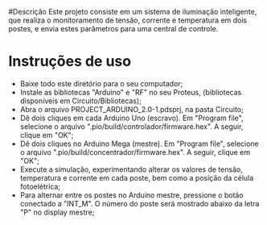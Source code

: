 #Descrição
Este projeto consiste em um sistema de iluminação inteligente, que realiza o monitoramento de tensão, corrente e temperatura em dois postes, e envia estes parâmetros para uma central de controle.

# Instruções de uso
* Baixe todo este diretório para o seu computador;
* Instale as bibliotecas "Arduino" e "RF" no seu Proteus, (bibliotecas disponíveis em Circuito/Bibliotecas);
* Abra o arquivo PROJECT_ARDUINO_2.0-1.pdsprj, na pasta Circuito;
* Dê dois cliques em cada Arduino Uno (escravo). Em "Program file", selecione o arquivo ".pio/build/controlador/firmware.hex". A seguir, clique em "OK";
* Dê dois cliques no Arduino Mega (mestre). Em "Program file", selecione o arquivo ".pio/build/concentrador/firmware.hex". A seguir, clique em "OK";
* Execute a simulação, experimentando alterar os valores de tensão, temperatura e corrente em cada poste, bem como a posição da célula fotoelétrica;
* Para alternar entre os postes no Arduino mestre, pressione o botão conectado a "INT_M". O número do poste será mostrado abaixo da letra "P" no display mestre;
